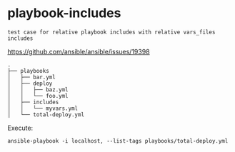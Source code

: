 # playbook-includes
    test case for relative playbook includes with relative vars_files includes

https://github.com/ansible/ansible/issues/19398

```
.
├── playbooks
│   ├── bar.yml
│   ├── deploy
│   │   ├── baz.yml
│   │   └── foo.yml
│   ├── includes
│   │   └── myvars.yml
│   └── total-deploy.yml
```

Execute:

```
ansible-playbook -i localhost, --list-tags playbooks/total-deploy.yml 
```
